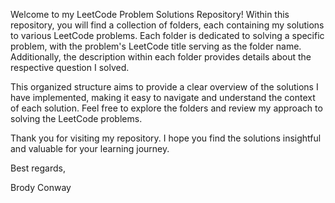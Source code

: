 Welcome to my LeetCode Problem Solutions Repository! Within this repository, you will find a collection of folders, each containing my solutions to various LeetCode problems. Each folder is dedicated to solving a specific problem, with the problem's LeetCode title serving as the folder name. Additionally, the description within each folder provides details about the respective question I solved.

This organized structure aims to provide a clear overview of the solutions I have implemented, making it easy to navigate and understand the context of each solution. Feel free to explore the folders and review my approach to solving the LeetCode problems.

Thank you for visiting my repository. I hope you find the solutions insightful and valuable for your learning journey.

Best regards,

Brody Conway
